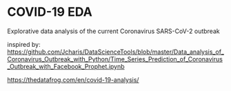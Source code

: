 # COVID-19 EDA
Explorative data analysis of the current Coronavirus SARS-CoV-2 outbreak

inspired by:
https://github.com/Jcharis/DataScienceTools/blob/master/Data_analysis_of_Coronavirus_Outbreak_with_Python/Time_Series_Prediction_of_Coronavirus_Outbreak_with_Facebook_Prophet.ipynb

https://thedatafrog.com/en/covid-19-analysis/

